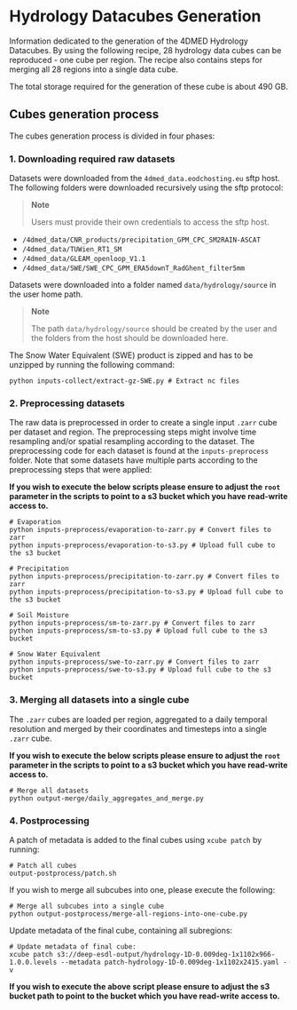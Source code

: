 # Hydrology Datacubes Generation

Information dedicated to the generation of the 4DMED Hydrology Datacubes. 
By using the following recipe, 28 hydrology data cubes can be reproduced - one cube per region.
The recipe also contains steps for merging all 28 regions into a single data cube.

The total storage required for the generation of these cube is about 490 GB.

## Cubes generation process

The cubes generation process is divided in four phases:

### 1. Downloading required raw datasets

Datasets were downloaded from the `4dmed_data.eodchosting.eu` sftp host. The following folders were downloaded recursively using the sftp protocol:

> **Note**
>
> Users must provide their own credentials to access the sftp host.

- `/4dmed_data/CNR_products/precipitation_GPM_CPC_SM2RAIN-ASCAT`
- `/4dmed_data/TUWien_RT1_SM`
- `/4dmed_data/GLEAM_openloop_V1.1`
- `/4dmed_data/SWE/SWE_CPC_GPM_ERA5downT_RadGhent_filter5mm`

Datasets were downloaded into a folder named `data/hydrology/source` in the user home path.

> **Note**
>
> The path `data/hydrology/source` should be created by the user and the folders from the host should be downloaded here.

The Snow Water Equivalent (SWE) product is zipped and has to be unzipped by running the following command:

```
python inputs-collect/extract-gz-SWE.py # Extract nc files
```

### 2. Preprocessing datasets

The raw data is preprocessed in order to create a single input `.zarr` cube per dataset and region. The preprocessing steps might involve time resampling and/or spatial resampling according to the dataset. The preprocessing code for each dataset is found at the `inputs-preprocess` folder. Note that some datasets have multiple parts according to the preprocessing steps that were applied:

**If you wish to execute the below scripts please ensure to adjust the `root` parameter in the scripts to point to a s3 bucket which you have read-write access to.**

```
# Evaporation
python inputs-preprocess/evaporation-to-zarr.py # Convert files to zarr
python inputs-preprocess/evaporation-to-s3.py # Upload full cube to the s3 bucket

# Precipitation
python inputs-preprocess/precipitation-to-zarr.py # Convert files to zarr
python inputs-preprocess/precipitation-to-s3.py # Upload full cube to the s3 bucket

# Soil Moisture
python inputs-preprocess/sm-to-zarr.py # Convert files to zarr
python inputs-preprocess/sm-to-s3.py # Upload full cube to the s3 bucket

# Snow Water Equivalent
python inputs-preprocess/swe-to-zarr.py # Convert files to zarr
python inputs-preprocess/swe-to-s3.py # Upload full cube to the s3 bucket
```

### 3. Merging all datasets into a single cube

The `.zarr` cubes are loaded per region, aggregated to a daily temporal 
resolution and merged by their coordinates and timesteps into a single `.zarr` cube.

**If you wish to execute the below scripts please ensure to adjust the `root` parameter in the scripts to point to a s3 bucket which you have read-write access to.**

```
# Merge all datasets
python output-merge/daily_aggregates_and_merge.py
```

### 4. Postprocessing

A patch of metadata is added to the final cubes using `xcube patch` by running:

```
# Patch all cubes
output-postprocess/patch.sh
```

If you wish to merge all subcubes into one, please execute the following:

```
# Merge all subcubes into a single cube
python output-postprocess/merge-all-regions-into-one-cube.py
```

Update metadata of the final cube, containing all subregions:

```
# Update metadata of final cube:
xcube patch s3://deep-esdl-output/hydrology-1D-0.009deg-1x1102x966-1.0.0.levels --metadata patch-hydrology-1D-0.009deg-1x1102x2415.yaml -v
```
**If you wish to execute the above script please ensure to adjust the s3 bucket path to point to the bucket which you have read-write access to.**